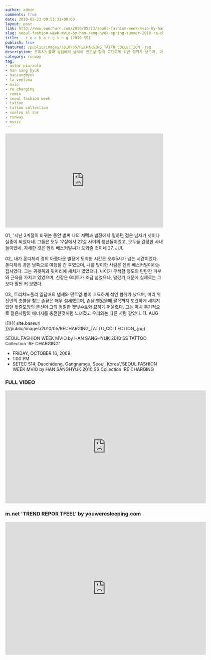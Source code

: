 ```yaml
---
author: admin
comments: true
date: 2010-05-23 00:53:31+00:00
layout: post
link: http://www.eunchurn.com/2010/05/23/seoul-fashion-week-mvio-by-han-sang-hyuk-spring-summer-2010-re-charging/
slug: seoul-fashion-week-mvio-by-han-sang-hyuk-spring-summer-2010-re-charging
title: _ r e c h a r g i n g (2010 SS)
publish: true
featured: /public/images/2010/05/RECHARGING_TATTO_COLLECTION_.jpg
description: 트리치노폴리 잎담배의 냄새와 민트잎 향이 교묘하게 섞인 향취가 났으며, 머리 위 선반의 촛불을 찾는 손끝은 매우 섬세했으며, 손을 뻗었을때 팔목까지 또렸하게 새겨져 있던 밧줄모양의 문신이 그의 정갈한 잿빛수트와 묘하게 어울렸다. 그는 마치 주기적으로 젊은사람의 에너지를 충전한것처럼 느껴졌고 우리와는 다른 사람 같았다.
category: runway
tag:
- astor piazzola
- han sang hyuk
- hansanghyuk
- la ventana
- mvio
- re charging
- remix
- seoul fashion week
- tattoo
- tattoo collection
- vuelvo al sur
- runway
- music
---
```

<iframe width="100%" height="300" scrolling="no" frameborder="no" src="https://w.soundcloud.com/player/?url=https%3A//api.soundcloud.com/tracks/1260248&amp;color=%23ff5500&amp;auto_play=false&amp;hide_related=false&amp;show_comments=true&amp;show_user=true&amp;show_reposts=false&amp;show_teaser=true&amp;visual=true"></iframe>


01_ '지난 3계절이 바뀌는 동안 벌써 나의 저택과 별장에서 일하던 젊은 남자가 넷이나 실종이 되었다네. 그들은 모두 17살에서 22살 사이의 청년들이었고, 모두들 건장한 사내들이었네. 자세한 것은 헨리 베스커빌씨가 도와줄 것이네 27. JUL

02_ 내가 폰디체리 경의 아름다운 별장에 도착한 시간은 오후5시가 넘는 시간이었다.
폰디체리 경은 남쪽으로 여행을 간 후였으며, 나를 맞이한 사람은 헨리 베스커빌이라는 집사였다. 그는 귀윗쪽과 뒷머리에 새치가 많았으나, 나이가 무색할 정도의 탄탄한 피부와 근육을 가지고 있었으며, 신장은 6피트가 조금 넘었으나, 말랐기 때문에 실제로는 그보다 훨씬 커 보였다.

03_ 트리치노폴리 잎담배의 냄새와 민트잎 향이 교묘하게 섞인 향취가 났으며, 머리 위 선반의 촛불을 찾는 손끝은 매우 섬세했으며, 손을 뻗었을때 팔목까지 또렸하게 새겨져 있던 밧줄모양의 문신이 그의 정갈한 잿빛수트와 묘하게 어울렸다. 그는 마치 주기적으로 젊은사람의 에너지를 충전한것처럼 느껴졌고 우리와는 다른 사람 같았다. 11. AUG

![]({{ site.baseurl }}/public/images/2010/05/RECHARGING_TATTO_COLLECTION_.jpg)

SEOUL FASHION WEEK MVIO by HAN SANGHYUK 2010 SS TATTOO Collection 'RE CHARGING'

- FRIDAY, OCTOBER 16, 2009
- 1:00 PM
- SETEC 514, Daechidong, Gangnamgu, Seoul, Korea','SEOUL FASHION WEEK MVIO by HAN SANGHYUK 2010 SS Collection 'RE CHARGING

### FULL VIDEO
<iframe src="https://player.vimeo.com/video/10650004" width="640" height="360" frameborder="0" webkitallowfullscreen mozallowfullscreen allowfullscreen></iframe>

### m.net 'TREND REPOR TFEEL' by youweresleeping.com

<iframe src="https://player.vimeo.com/video/11520075" width="640" height="424" frameborder="0" webkitallowfullscreen mozallowfullscreen allowfullscreen></iframe>
